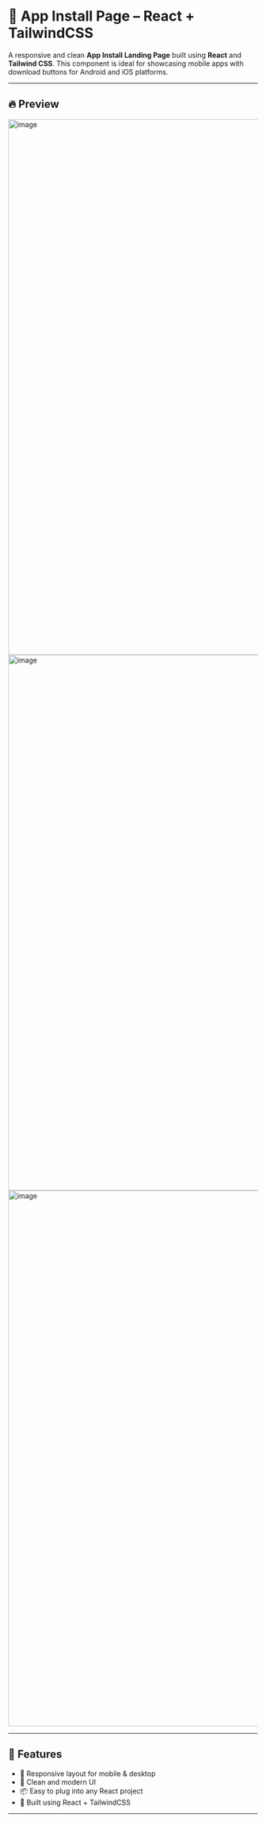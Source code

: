 # 📱 App Install Page – React + TailwindCSS

A responsive and clean **App Install Landing Page** built using **React** and **Tailwind CSS**. This component is ideal for showcasing mobile apps with download buttons for Android and iOS platforms.

---

## 🔥 Preview

<!-- Paste your screenshot below -->
<img width="1920" height="1080" alt="image" src="https://github.com/user-attachments/assets/489fb1a4-5c3b-42a1-b0e7-240122c398c4" />

<img width="1920" height="1080" alt="image" src="https://github.com/user-attachments/assets/27874232-86ef-46da-bdc6-8e2b55006bc0" />

<img width="1920" height="1080" alt="image" src="https://github.com/user-attachments/assets/f1e01845-f65a-48c2-87d4-1c6356724cc7" />






---

## 🚀 Features

- 📱 Responsive layout for mobile & desktop
- 🎯 Clean and modern UI
- 📦 Easy to plug into any React project
- 🧠 Built using React + TailwindCSS

---


